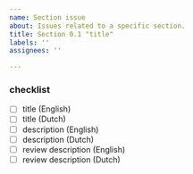 ```yaml
---
name: Section issue
about: Issues related to a specific section.
title: Section 0.1 "title"
labels: ''
assignees: ''

---
```


### checklist

- [ ] title (English)
- [ ] title (Dutch)
- [ ] description (English)
- [ ] description (Dutch)
- [ ] review description (English)
- [ ] review description (Dutch)

